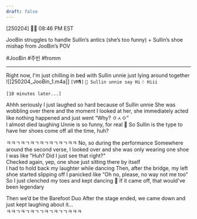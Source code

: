 ```yaml
---
draft: false
---
```

[250204] 🐣💭 08:46 PM EST

JooBin struggles to handle Sullin’s antics (she’s too funny) + Sullin’s shoe mishap from JooBin’s POV

#JooBin #주빈 #fromm
___
 
Right now, I'm just chilling in bed with Sullin unnie
just lying around together 
![[250204_JooBin_1.m4a]]
`[VM🎙️]`
`🐣 Sullin unnie say Hi`
`☃️ Hiii`

`[10 minutes later...]`

Ahhh seriously
I just laughed so hard because of Sullin unnie 
She was wobbling over there and the moment I looked at her, she immediately acted like nothing happened and just went “Why? ㅇㅅㅇ”  
I almost died laughing 
Unnie is so funny, for real
🫧 So Sullin is the type to have her shoes come off all the time, huh?

ㅋㅋㄱㅋㄱㅋㄱㅋㄱㅋㄱㅋㄱㅋㅋ
No, so during the performance
Somewhere around the second verse, I looked over and she was only wearing one shoe
I was like "Huh? Did I just see that right?"  
Checked again, yep, one shoe just sitting there by itself  
I had to hold back my laughter while dancing
Then, after the bridge, my left shoe started slipping off
I panicked like “Oh no, please, no way not me too”  
So I just clenched my toes and kept dancing
🫧 If it came off, that would've been legendary

Then we’d be the Barefoot Duo 
After the stage ended, we came down and just kept laughing about it…  
ㅋㅋㄱㅋㄱㅋㄱㄱㅋㄱㅋㄱㄱㅋㅋㅋ